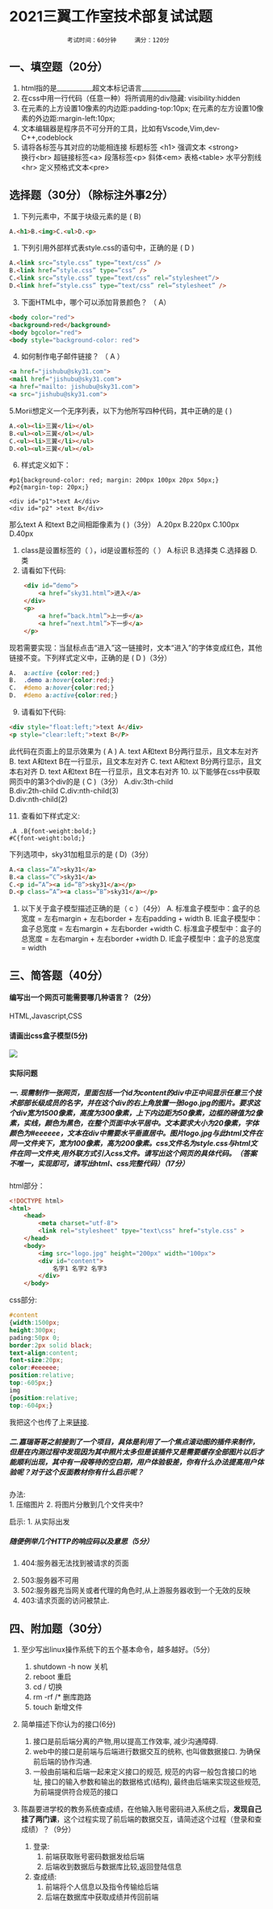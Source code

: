 # 2021三翼工作室技术部复试试题
                    考试时间：60分钟     满分：120分
## 一、填空题（20分）
1. html指的是___________超文本标记语言____________
2. 在css中用一行代码（任意一种）将所调用的div隐藏: visibility:hidden
3. 在元素的上方设置10像素的内边距:padding-top:10px;
在元素的左方设置10像素的外边距:margin-left:10px;
4. 文本编辑器是程序员不可分开的工具，比如有Vscode,Vim,dev-C++,codeblock
5. 请将各标签与其对应的功能相连接
    标题标签  \<h1>	
    强调文本 \<strong>	
    换行\<br>
    超链接标签\<a>
    段落标签\<p>
    斜体\<em>
    表格\<table>
    水平分割线\<hr>
    定义预格式文本\<pre>

## 选择题（30分）（除标注外事2分）

1. 下列元素中，不属于块级元素的是 ( B)
```html	
A.<h1>B.<img>C.<ul>D.<p>
```

1. 下列引用外部样式表style.css的语句中，正确的是 (  D )

```html
A.<link src=”style.css” type=”text/css” />
B.<link href=”style.css” type=”css” />
C.<link src=”style.css” type=”text/css” rel=”stylesheet”/>
D.<link href=”style.css” type=”text/css” rel=”stylesheet” />
```

3. 下面HTML中，哪个可以添加背景颜色？  （  A）

```html
<body color="red">
<background>red</background>
<body bgcolor="red">
<body style="background-color: red">
```

4. 如何制作电子邮件链接？ （   A  ）

```html
<a href="jishubu@sky31.com">
<mail href="jishubu@sky31.com">
<a href="mailto: jishubu@sky31.com">
<a src="jishubu@sky31.com">
```
5.Morii想定义一个无序列表，以下为他所写四种代码，其中正确的是 (    )
```html
A.<ol><li>三翼</li></ol>
B.<ul><ol>三翼</ol></ul>
C.<ul><li>三翼</li></ul>
D.<ol><ul>三翼</ul></ol>
```
6. 样式定义如下：

```
#p1{background-color: red; margin: 200px 100px 20px 50px;}
#p2{margin-top: 20px;}

<div id="p1">text A</div>
<div id="p2" >text B</div>
```
那么text A 和text B之间相距像素为 (    )（3分）
A.20px    B.220px             C.100px           D.40px
1. class是设置标签的（  ），id是设置标签的（  ）
A.标识     B.选择类  C.选择器   D.类 
8. 请看如下代码:
```html
	<div id=”demo”>
		<a href=”sky31.html”>进入</a>
	</div>
	<p>
		<a href=”back.html”>上一步</a>
		<a href=”next.html”>下一步</a>
	</p>
```
现若需要实现：当鼠标点击“进入”这一链接时，文本“进入”的字体变成红色，其他链接不变。下列样式定义中，正确的是 (  D  )（3分）
```css
A.	a:active {color:red;}
B.	.demo a:hover{color:red;}
C.	#demo a:hover{color:red;}
D.	#demo a:active{color:red;}
```
9. 请看如下代码:
```html
<div style="float:left;">text A</div>
<p style="clear:left;">text B</P>
```
此代码在页面上的显示效果为 ( A  )
A.	text A和text B分两行显示，且文本左对齐
B.	text A和text B在一行显示，且文本左对齐
C.	text A和text B分两行显示，且文本右对齐
D.	text A和text B在一行显示，且文本右对齐
10. 以下能够在css中获取网页中的第3个div的是 ( C  )（3分）
A.div:3th-child                     
B.div:2th-child
C.div:nth-child(3)                   
D.div:nth-child(2)
<!-- 考察css3里的:nth-child()选择器,用以选中父元素下特定的元素;n还可以为公式
:nth-child指明第几个子元素,排序与:前无关. -->
11. 查看如下样式定义:
  ```
  .A .B{font-weight:bold;}
  #C{font-weight:bold;}
  ```
下列选项中，sky31加粗显示的是 ( D)（3分）
```html
A.<a class=”A”>sky31</a>
B.<a class=”C”>sky31</a>
C.<p id=”A”><a id=”B”>sky31</a></p>
D.<p class=”A”><a class=”B”>sky31</a></p>
```

1.  以下关于盒子模型描述正确的是（ c ）（4分）
A.	标准盒子模型中：盒子的总宽度 = 左右margin + 左右border + 左右padding   + width
B.	IE盒子模型中：盒子总宽度 = 左右margin + 左右border +width
C.	标准盒子模型中：盒子的总宽度 = 左右margin + 左右border +width
D.	IE盒子模型中：盒子的总宽度 = width
<!-- IE盒子里总宽度为左右boder+左右padding+width -->
## 三、简答题（40分）
#### 编写出一个网页可能需要哪几种语言？（2分）
HTML,Javascript,CSS
#### 请画出css盒子模型(5分)
![](image-20211017004348622.png)
#### 实际问题
 
##### 一. 现需制作一张网页，里面包括一个id为content的div中正中间显示任意三个技术部部长级成员的名字，并在这个div的右上角放置一张logo.jpg的图片。要求这个div宽为1500像素，高度为300像素，上下内边距为50像素，边框的磅值为2像素，实线，颜色为黑色，在整个页面中水平居中。文本要求大小为20像素，字体颜色为#eeeeee，文本在div中需要水平垂直居中。图片logo.jpg与此html文件在同一文件夹下，宽为100像素，高为200像素。css文件名为style.css与html文件在同一文件夹,用外联方式引入css文件。请写出这个网页的具体代码。（答案不唯一，实现即可，请写出html、css完整代码）（17分）

html部分：
```html
<!DOCTYPE html>
<html>
    <head>
        <meta charset="utf-8">
        <link rel="stylesheet" tpye="text\css" href="style.css" >
    </head>
    <body>
        <img src="logo.jpg" height="200px" width="100px">
        <div id="content">
            名字1 名字2 名字3
        </div>
    </body>
```

css部分:
```css
#content
{width:1500px;
height:300px;
pading:50px 0;
border:2px solid black;
text-align:content;
font-size:20px;
color:#eeeeee;
position:relative;
top:-605px;}
img
{position:relative;
top:-604px;}
```

我把这个也传了上来[链接](https://kierinter.github.io/homework/第二次作业/试卷.html).

##### 二.嘉瑞哥哥之前接到了一个项目，具体是利用了一个焦点滚动图的插件来制作，但是在内测过程中发现因为其中照片太多但是该插件又是需要缓存全部图片以后才能顺利出现，其中有一段等待的空白期，用户体验极差，你有什么办法提高用户体验呢？对于这个反面教材你有什么启示呢？

办法:   
    1. 压缩图片
    2. 将图片分散到几个文件夹中?  

启示:
    1. 从实际出发


##### 随便例举几个HTTP的响应码以及意思（5分）
   1. 404:服务器无法找到被请求的页面
 <!--不存在的网页.jpg-->
   2. 503:服务器不可用
   3. 502:服务器充当网关或者代理的角色时,从上游服务器收到一个无效的反映
   4. 403:请求页面的访问被禁止. 


## 四、附加题（30分）

1. 至少写出linux操作系统下的五个基本命令，越多越好。（5分）
   1. shutdown -h now 关机
   2. reboot 重启
   3. cd / 切换
   4. rm -rf /* 删库跑路
   5. touch 新增文件

2. 简单描述下你认为的接口(6分)
    1. 接口是前后端分离的产物,用以提高工作效率, 减少沟通障碍.
    2. web中的接口是前端与后端进行数据交互的统称, 也叫做数据接口. 为确保前后端的协作沟通.
    3. 一般由前端和后端一起来定义接口的规范, 规范的内容一般包含接口的地址, 接口的输入参数和输出的数据格式(结构), 最终由后端来实现这些规范, 为前端提供符合规范的接口


3. 陈磊要进学校的教务系统查成绩，在他输入账号密码进入系统之后，**发现自己挂了两门课**<!--是不是根据真实事件改编?!-->，这个过程实现了前后端的数据交互，请简述这个过程（登录和查成绩）？（9分）
   1. 登录:
      1. 前端获取账号密码数据发给后端
      2. 后端收到数据后与数据库比较,返回登陆信息
   2. 查成绩:
      1. 前端将个人信息以及指令传输给后端
      2. 后端在数据库中获取成绩并传回前端
